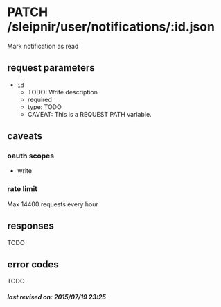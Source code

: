 # PATCH /sleipnir/user/notifications/:id.json

Mark notification as read

## request parameters

- `id`
  - TODO: Write description
  - required
  - type: TODO
  - CAVEAT: This is a REQUEST PATH variable.

## caveats

### oauth scopes

- write

### rate limit

Max 14400 requests every hour

## responses

TODO

## error codes

TODO

##### last revised on: 2015/07/19 23:25
